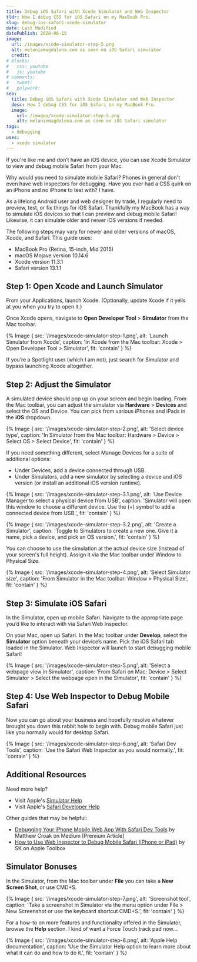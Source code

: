 ```yaml
---
title: Debug iOS Safari with Xcode Simulator and Web Inspector
tldr: How I debug CSS for iOS Safari on my MacBook Pro.
slug: debug-ios-safari-xcode-simulator
date: Last Modified
datePublish: 2020-06-15
image:
  url: /images/xcode-simulator-step-5.png
  alt: melaniemagdalena.com as seen on iOS Safari simulator
  credit: 
# blocks:
#   css: youtube
#   js: youtube
# comments:
#   tweet: 
#   polywork: 
seo:
  title: Debug iOS Safari with Xcode Simulator and Web Inspector
  desc: How I debug CSS for iOS Safari on my MacBook Pro.
  image:
    url: /images/xcode-simulator-step-5.png
    alt: melaniemagdalena.com as seen on iOS Safari simulator
tags:
  - debugging
uses:
  - xcode simulator
---
```


If you're like me and don’t have an iOS device, you can use Xcode Simulator to view and debug mobile Safari from your Mac.

Why would you need to simulate mobile Safari? Phones in general don't even have web inspectors for debugging. Have you ever had a CSS quirk on an iPhone and no iPhone to test with? I have.

As a lifelong Android user and web designer by trade, I regularly need to preview, test, or fix things for iOS Safari. Thankfully my MacBook has a way to simulate iOS devices so that I can preview and debug mobile Safari! Likewise, it can simulate older and newer iOS versions if needed.

The following steps may vary for newer and older versions of macOS, Xcode, and Safari. This guide uses:

* MacBook Pro (Retina, 15-inch, Mid 2015)
* macOS Mojave version 10.14.6
* Xcode version 11.3.1
* Safari version 13.1.1

## Step 1: Open Xcode and Launch Simulator

From your Applications, launch Xcode. (Optionally, update Xcode if it yells at you when you try to open it.)

Once Xcode opens, navigate to **Open Developer Tool** > **Simulator** from the Mac toolbar.

{% Image {
  src: '/images/xcode-simulator-step-1.png',
  alt: 'Launch Simulator from Xcode',
  caption: 'In Xcode from the Mac toolbar: Xcode > Open Developer Tool > Simulator',
  fit: 'contain'
} %}

If you’re a Spotlight user (which I am not), just search for Simulator and bypass launching Xcode altogether.

## Step 2: Adjust the Simulator

A simulated device should pop up on your screen and begin loading. From the Mac toolbar, you can adjust the simulator via **Hardware** > **Devices** and select the OS and Device. You can pick from various iPhones and iPads in the **iOS** dropdown.

{% Image {
  src: '/images/xcode-simulator-step-2.png',
  alt: 'Select device type',
  caption: 'In Simulator from the Mac toolbar: Hardware > Device > Select OS > Select Device',
  fit: 'contain'
} %}

If you need something different, select Manage Devices for a suite of additional options:

* Under Devices, add a device connected through USB.
* Under Simulators, add a new simulator by selecting a device and iOS version (or install an additional iOS version runtime).

{% Image {
  src: '/images/xcode-simulator-step-3.1.png',
  alt: 'Use Device Manager to select a physical device from USB',
  caption: 'Simulator will open this window to choose a different device. Use the (+) symbol to add a connected device from USB.',
  fit: 'contain'
} %}

{% Image {
  src: '/images/xcode-simulator-step-3.2.png',
  alt: 'Create a Simulator',
  caption: 'Toggle to Simulators to create a new one. Give it a name, pick a device, and pick an OS version.',
  fit: 'contain'
} %}

You can choose to use the simulation at the actual device size (instead of your screen's full height). Assign it via the Mac toolbar under Window to Physical Size.

{% Image {
  src: '/images/xcode-simulator-step-4.png',
  alt: 'Select Simulator size',
  caption: 'From Simulator in the Mac toolbar: Window > Physical Size',
  fit: 'contain'
} %}

## Step 3: Simulate iOS Safari

In the Simulator, open up mobile Safari. Navigate to the appropriate page you’d like to interact with via Safari Web Inspector.

On your Mac, open up Safari. In the Mac toolbar under **Develop**, select the **Simulator** option beneath your device’s name. Pick the iOS Safari tab loaded in the Simulator. Web Inspector will launch to start debugging mobile Safari!

{% Image {
  src: '/images/xcode-simulator-step-5.png',
  alt: 'Select a webpage view in Simulator',
  caption: 'From Safari on Mac: Device > Select Simulator > Select the webpage open in the Simulator',
  fit: 'contain'
} %}

## Step 4: Use Web Inspector to Debug Mobile Safari

Now you can go about your business and hopefully resolve whatever brought you down this rabbit hole to begin with. Debug mobile Safari just like you normally would for desktop Safari.

{% Image {
  src: '/images/xcode-simulator-step-6.png',
  alt: 'Safari Dev Tools',
  caption: 'Use the Safari Web Inspector as you would normally.',
  fit: 'contain'
} %}

## Additional Resources

Need more help?

* Visit Apple's [Simulator Help](https://help.apple.com/simulator/mac/11.0/)
* Visit Apple's [Safari Developer Help](https://support.apple.com/guide/safari-developer/welcome/mac)

Other guides that may be helpful:

* [Debugging Your iPhone Mobile Web App With Safari Dev Tools](https://medium.com/better-programming/debugging-your-iphone-mobile-web-app-using-safari-development-tools-71240657c487) by Matthew Croak on Medium \[Premium Article\]
* [How to Use Web Inspector to Debug Mobile Safari (iPhone or iPad)](https://appletoolbox.com/use-web-inspector-debug-mobile-safari/) by SK on Apple Toolbox

## Simulator Bonuses

In the Simulator, from the Mac toolbar under **File** you can take a **New Screen Shot**, or use CMD+S.

{% Image {
  src: '/images/xcode-simulator-step-7.png',
  alt: 'Screenshot tool',
  caption: 'Take a screenshot in Simulator via the menu option under File > New Screenshot or use the keyboard shortcut CMD+S.',
  fit: 'contain'
} %}

For a how-to on more features and functionality offered in the Simulator, browse the **Help** section. I kind of want a Force Touch track pad now...

{% Image {
  src: '/images/xcode-simulator-step-8.png',
  alt: 'Apple Help documentation',
  caption: 'Use the Simulator Help option to learn more about what it can do and how to do it.',
  fit: 'contain'
} %}
